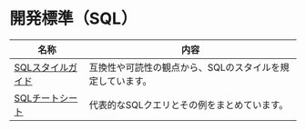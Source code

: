 # 開発標準（SQL）

|名称|内容|
|--|--|
|[SQLスタイルガイド](./style-guide/README.md)|互換性や可読性の観点から、SQLのスタイルを規定しています。|
|[SQLチートシート](./sql-cheat-sheet/README.md)|代表的なSQLクエリとその例をまとめています。|

